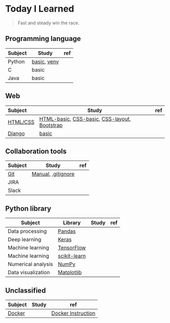 # Today I Learned

> Fast and steady win the race.
>



## Programming language

| Subject | Study                                                        | ref  |
| ------- | ------------------------------------------------------------ | ---- |
| Python  | [basic](study/python/python-basic.md), [venv](study/python/python-venv.md) |      |
| C       | basic                                                        |      |
| Java    | basic                                                        |      |



## Web

| Subject                                                      | Study                                                        | ref  |
| :----------------------------------------------------------- | ------------------------------------------------------------ | ---- |
| [HTML/CSS](https://developer.mozilla.org/ko/docs/Learn/HTML) | [HTML-basic](study/web/html-basic.md), [CSS-basic](study/web/css-basic.md), [CSS-layout](study/web/css-layout.md), [Bootstrap](study/web/bootstrap.md) |      |
| [Django](https://www.djangoproject.com/)                     | [basic](study/web/django-basic.md)                           |      |



## Collaboration tools

| Subject                     | Study                                                        | ref  |
| --------------------------- | ------------------------------------------------------------ | ---- |
| [Git](https://git-scm.com/) | [Manual](study/collaboration-tools/git.md), [.gitignore](https://www.toptal.com/developers/gitignore) |      |
| JIRA                        |                                                              |      |
| Slack                       |                                                              |      |



## Python library

| Subject            | Library                                   | Study | ref  |
| ------------------ | ----------------------------------------- | ----- | ---- |
| Data processing    | [Pandas](https://pandas.pydata.org/)      |       |      |
| Deep learning      | [Keras](https://keras.io/)                |       |      |
| Machine learning   | [TensorFlow](https://www.tensorflow.org/) |       |      |
| Machine learning   | [scikit-learn](https://scikit-learn.org/) |       |      |
| Numerical analysis | [NumPy](https://numpy.org/)               |       |      |
| Data visualization | [Matplotlib](https://matplotlib.org/)     |       |      |



## Unclassified

| Subject                           | Study | ref                                                          |
| --------------------------------- | ----- | ------------------------------------------------------------ |
| [Docker](https://www.docker.com/) |       | [Docker Instruction](https://www.youtube.com/watch?v=7eldOrjQVi0&list=PLQ28Nx3M4Jrguyuwg4xe9d9t2XE639e5C) |

